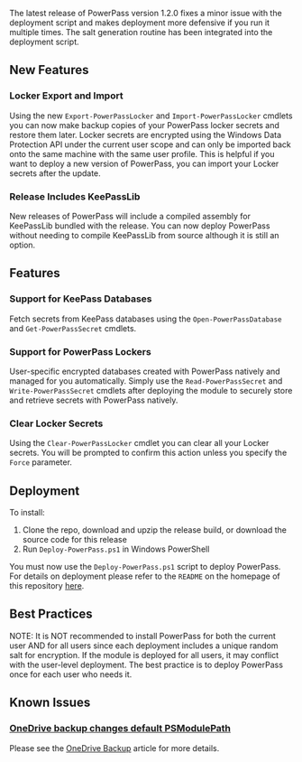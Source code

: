 The latest release of PowerPass version 1.2.0 fixes a minor issue with the deployment script and makes deployment more defensive if you run it multiple times. The salt generation routine has been integrated into the deployment script.

## New Features
### Locker Export and Import
Using the new `Export-PowerPassLocker` and `Import-PowerPassLocker` cmdlets you can now make backup copies of your PowerPass locker secrets and restore them later. Locker secrets are encrypted using the Windows Data Protection API under the current user scope and can only be imported back onto the same machine with the same user profile. This is helpful if you want to deploy a new version of PowerPass, you can import your Locker secrets after the update.
### Release Includes KeePassLib
New releases of PowerPass will include a compiled assembly for KeePassLib bundled with the release. You can now deploy PowerPass without needing to compile KeePassLib from source although it is still an option.

## Features
### Support for KeePass Databases
Fetch secrets from KeePass databases using the `Open-PowerPassDatabase` and `Get-PowerPassSecret` cmdlets.
### Support for PowerPass Lockers
User-specific encrypted databases created with PowerPass natively and managed for you automatically. Simply use the `Read-PowerPassSecret` and `Write-PowerPassSecret` cmdlets after deploying the module to securely store and retrieve secrets with PowerPass natively.
### Clear Locker Secrets
Using the `Clear-PowerPassLocker` cmdlet you can clear all your Locker secrets. You will be prompted to confirm this action unless you specify the `Force` parameter.

## Deployment
To install:
1. Clone the repo, download and upzip the release build, or download the source code for this release
2. Run `Deploy-PowerPass.ps1` in Windows PowerShell

You must now use the `Deploy-PowerPass.ps1` script to deploy PowerPass. For details on deployment please refer to the `README` on the homepage of this repository [here](https://github.com/chopinrlz/powerpass).

## Best Practices
NOTE: It is NOT recommended to install PowerPass for both the current user AND for all users since each deployment includes a unique random salt for encryption. If the module is deployed for all users, it may conflict with the user-level deployment.  The best practice is to deploy PowerPass once for each user who needs it.

## Known Issues
### [OneDrive backup changes default PSModulePath](https://github.com/chopinrlz/powerpass/issues/2)
Please see the [OneDrive Backup](https://chopinrlz.github.io/powerpass/onedrivebackup) article for more details.